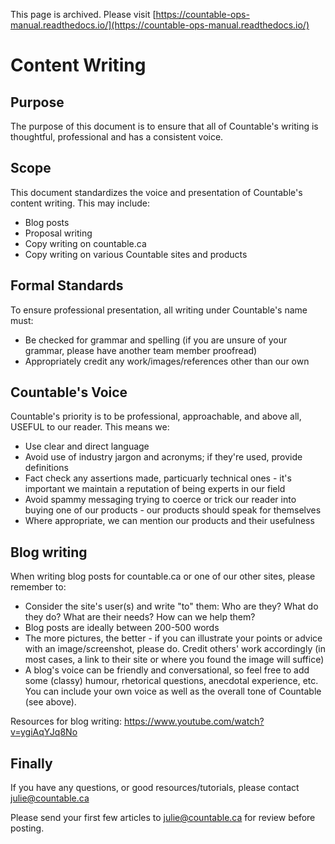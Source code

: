 This page is archived. Please visit [https://countable-ops-manual.readthedocs.io/](https://countable-ops-manual.readthedocs.io/)
# Content Writing

## Purpose

The purpose of this document is to ensure that all of Countable's writing is thoughtful, professional and has a consistent voice.

## Scope

This document standardizes the voice and presentation of Countable's content writing. This may include:
* Blog posts
* Proposal writing
* Copy writing on countable.ca
* Copy writing on various Countable sites and products 

## Formal Standards

To ensure professional presentation, all writing under Countable's name must:
* Be checked for grammar and spelling (if you are unsure of your grammar, please have another team member proofread) 
* Appropriately credit any work/images/references other than our own

## Countable's Voice

Countable's priority is to be professional, approachable, and above all, USEFUL to our reader. This means we:
* Use clear and direct language
* Avoid use of industry jargon and acronyms; if they're used, provide definitions
* Fact check any assertions made, particuarly technical ones - it's important we maintain a reputation of being experts in our field
* Avoid spammy messaging trying to coerce or trick our reader into buying one of our products - our products should speak for themselves 
* Where appropriate, we can mention our products and their usefulness

## Blog writing

When writing blog posts for countable.ca or one of our other sites, please remember to:
* Consider the site's user(s) and write "to" them:  Who are they?  What do they do?  What are their needs?  How can we help them?
* Blog posts are ideally between 200-500 words
* The more pictures, the better - if you can illustrate your points or advice with an image/screenshot, please do.  Credit others' work accordingly (in most cases, a link to their site or where you found the image will suffice)
* A blog's voice can be friendly and conversational, so feel free to add some (classy) humour, rhetorical questions, anecdotal experience, etc.  You can include your own voice as well as the overall tone of Countable (see above).

Resources for blog writing:
https://www.youtube.com/watch?v=ygiAqYJq8No

## Finally

If you have any questions, or good resources/tutorials, please contact julie@countable.ca

Please send your first few articles to julie@countable.ca for review before posting.

